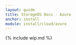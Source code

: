 ```yaml
---
layout: guide
title: StorageOS Docs - Azure
anchor: install
module: install/cloud/azure
---
```


{% include wip.md %}
